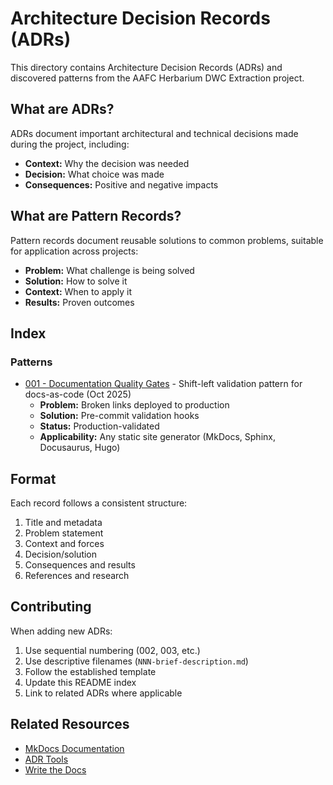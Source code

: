 # Architecture Decision Records (ADRs)

This directory contains Architecture Decision Records (ADRs) and discovered patterns from the AAFC Herbarium DWC Extraction project.

## What are ADRs?

ADRs document important architectural and technical decisions made during the project, including:
- **Context:** Why the decision was needed
- **Decision:** What choice was made
- **Consequences:** Positive and negative impacts

## What are Pattern Records?

Pattern records document reusable solutions to common problems, suitable for application across projects:
- **Problem:** What challenge is being solved
- **Solution:** How to solve it
- **Context:** When to apply it
- **Results:** Proven outcomes

## Index

### Patterns

- [001 - Documentation Quality Gates](./001-documentation-quality-gates.md) - Shift-left validation pattern for docs-as-code (Oct 2025)
  - **Problem:** Broken links deployed to production
  - **Solution:** Pre-commit validation hooks
  - **Status:** Production-validated
  - **Applicability:** Any static site generator (MkDocs, Sphinx, Docusaurus, Hugo)

## Format

Each record follows a consistent structure:
1. Title and metadata
2. Problem statement
3. Context and forces
4. Decision/solution
5. Consequences and results
6. References and research

## Contributing

When adding new ADRs:
1. Use sequential numbering (002, 003, etc.)
2. Use descriptive filenames (`NNN-brief-description.md`)
3. Follow the established template
4. Update this README index
5. Link to related ADRs where applicable

## Related Resources

- [MkDocs Documentation](https://www.mkdocs.org/)
- [ADR Tools](https://github.com/npryce/adr-tools)
- [Write the Docs](https://www.writethedocs.org/)
